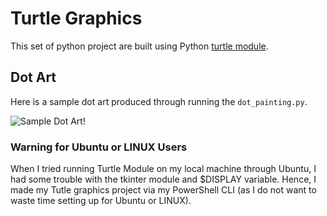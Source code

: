 # Turtle Graphics

This set of python project are built using Python [turtle module](https://docs.python.org/3/library/turtle.html#module-turtle).

## Dot Art

Here is a sample dot art produced through running the `dot_painting.py`.

![Sample Dot Art!](100_days_python\Intermediate\Turtle_Graphics\dot_art\sample_dot_painting.jpg)

### Warning for Ubuntu or LINUX Users

When I tried running Turtle Module on my local machine through Ubuntu, I had some trouble with the tkinter module and $DISPLAY variable.
Hence, I made my Tutle graphics project via my PowerShell CLI (as I do not want to waste time setting up for Ubuntu or LINUX).